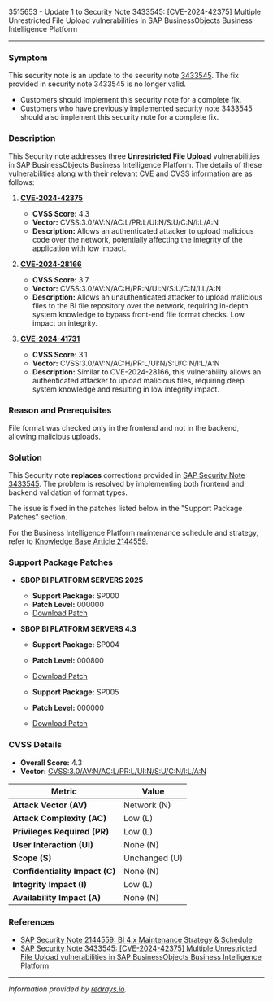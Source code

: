3515653 - Update 1 to Security Note 3433545: [CVE-2024-42375] Multiple Unrestricted File Upload vulnerabilities in SAP BusinessObjects Business Intelligence Platform

---

### **Symptom**

This security note is an update to the security note [3433545](https://me.sap.com/notes/3433545). The fix provided in security note 3433545 is no longer valid.

- Customers should implement this security note for a complete fix.
- Customers who have previously implemented security note [3433545](https://me.sap.com/notes/3433545) should also implement this security note for a complete fix.

### **Description**

This Security note addresses three **Unrestricted File Upload** vulnerabilities in SAP BusinessObjects Business Intelligence Platform. The details of these vulnerabilities along with their relevant CVE and CVSS information are as follows:

1. **[CVE-2024-42375](https://www.cve.org/CVERecord?id=CVE-2024-42375)**
   - **CVSS Score:** 4.3
   - **Vector:** CVSS:3.0/AV:N/AC:L/PR:L/UI:N/S:U/C:N/I:L/A:N
   - **Description:** Allows an authenticated attacker to upload malicious code over the network, potentially affecting the integrity of the application with low impact.

2. **[CVE-2024-28166](https://www.cve.org/CVERecord?id=CVE-2024-28166)**
   - **CVSS Score:** 3.7
   - **Vector:** CVSS:3.0/AV:N/AC:H/PR:N/UI:N/S:U/C:N/I:L/A:N
   - **Description:** Allows an unauthenticated attacker to upload malicious files to the BI file repository over the network, requiring in-depth system knowledge to bypass front-end file format checks. Low impact on integrity.

3. **[CVE-2024-41731](https://www.cve.org/CVERecord?id=CVE-2024-41731)**
   - **CVSS Score:** 3.1
   - **Vector:** CVSS:3.0/AV:N/AC:H/PR:L/UI:N/S:U/C:N/I:L/A:N
   - **Description:** Similar to CVE-2024-28166, this vulnerability allows an authenticated attacker to upload malicious files, requiring deep system knowledge and resulting in low integrity impact.

### **Reason and Prerequisites**

File format was checked only in the frontend and not in the backend, allowing malicious uploads.

### **Solution**

This Security note **replaces** corrections provided in [SAP Security Note 3433545](https://me.sap.com/notes/3433545). The problem is resolved by implementing both frontend and backend validation of format types.

The issue is fixed in the patches listed below in the "Support Package Patches" section.

For the Business Intelligence Platform maintenance schedule and strategy, refer to [Knowledge Base Article 2144559](https://me.sap.com/notes/2144559).

### **Support Package Patches**

- **SBOP BI PLATFORM SERVERS 2025**
  - **Support Package:** SP000
  - **Patch Level:** 000000
  - [Download Patch](https://me.sap.com/softwarecenter/template/products/_APP=00200682500000001943&_EVENT=DISPHIER&HEADER=Y&FUNCTIONBAR=N&EVENT=TREE&NE=NAVIGATE&ENR=73555000100200019281&V=MAINT)

- **SBOP BI PLATFORM SERVERS 4.3**
  - **Support Package:** SP004
  - **Patch Level:** 000800
  - [Download Patch](https://me.sap.com/softwarecenter/template/products/_APP=00200682500000001943&_EVENT=DISPHIER&HEADER=Y&FUNCTIONBAR=N&EVENT=TREE&NE=NAVIGATE&ENR=73555000100200006622&V=MAINT)
  
  - **Support Package:** SP005
  - **Patch Level:** 000000
  - [Download Patch](https://me.sap.com/softwarecenter/template/products/_APP=00200682500000001943&_EVENT=DISPHIER&HEADER=Y&FUNCTIONBAR=N&EVENT=TREE&NE=NAVIGATE&ENR=73555000100200006622&V=MAINT)

### **CVSS Details**

- **Overall Score:** 4.3
- **Vector:** [CVSS:3.0/AV:N/AC:L/PR:L/UI:N/S:U/C:N/I:L/A:N](https://nvd.nist.gov/vuln-metrics/cvss/v3-calculator)

| Metric               | Value                   |
|----------------------|-------------------------|
| **Attack Vector (AV)**         | Network (N)              |
| **Attack Complexity (AC)**     | Low (L)                  |
| **Privileges Required (PR)**  | Low (L)                  |
| **User Interaction (UI)**     | None (N)                 |
| **Scope (S)**                 | Unchanged (U)            |
| **Confidentiality Impact (C)**| None (N)                 |
| **Integrity Impact (I)**      | Low (L)                  |
| **Availability Impact (A)**   | None (N)                 |

### **References**

- [SAP Security Note 2144559: BI 4.x Maintenance Strategy & Schedule](https://me.sap.com/notes/2144559)
- [SAP Security Note 3433545: [CVE-2024-42375] Multiple Unrestricted File Upload vulnerabilities in SAP BusinessObjects Business Intelligence Platform](https://me.sap.com/notes/3433545)

---

*Information provided by [redrays.io](https://redrays.io).*